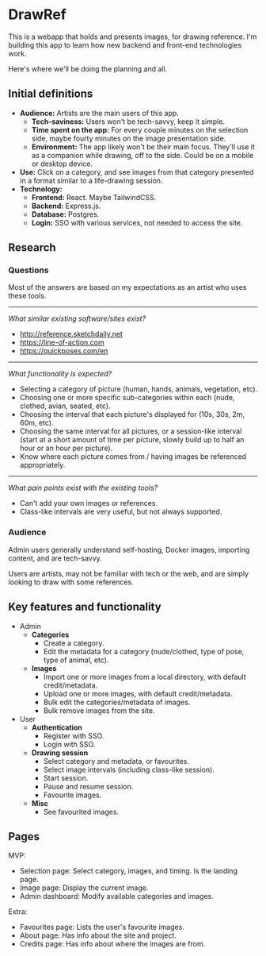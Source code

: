 # DrawRef
This is a webapp that holds and presents images, for drawing reference. I'm building this app to learn how new backend and front-end technologies work.

Here's where we'll be doing the planning and all.


## Initial definitions

- **Audience:** Artists are the main users of this app.
  - **Tech-saviness:** Users won't be tech-savvy, keep it simple.
  - **Time spent on the app:** For every couple minutes on the selection side, maybe fourty minutes on the image presentation side.
  - **Environment:** The app likely won't be their main focus. They'll use it as a companion while drawing, off to the side. Could be on a mobile or desktop device.
- **Use:** Click on a category, and see images from that category presented in a format similar to a life-drawing session.
- **Technology:**
  - **Frontend:** React. Maybe TailwindCSS.
  - **Backend:** Express.js.
  - **Database:** Postgres.
  - **Login:** SSO with various services, not needed to access the site.


## Research

### Questions

Most of the answers are based on my expectations as an artist who uses these tools.

---

_What similar existing software/sites exist?_

- http://reference.sketchdaily.net
- https://line-of-action.com
- https://quickposes.com/en

---

_What functionality is expected?_

- Selecting a category of picture (human, hands, animals, vegetation, etc).
- Choosing one or more specific sub-categories within each (nude, clothed, avian, seated, etc).
- Choosing the interval that each picture's displayed for (10s, 30s, 2m, 60m, etc).
- Choosing the same interval for all pictures, or a session-like interval (start at a short amount of time per picture, slowly build up to half an hour or an hour per picture).
- Know where each picture comes from / having images be referenced appropriately.

---

_What pain points exist with the existing tools?_

- Can't add your own images or references.
- Class-like intervals are very useful, but not always supported.

### Audience

Admin users generally understand self-hosting, Docker images, importing content, and are tech-savvy.

Users are artists, may not be familiar with tech or the web, and are simply looking to draw with some references.


## Key features and functionality

- Admin
  - **Categories**
    - Create a category.
    - Edit the metadata for a category (nude/clothed, type of pose, type of animal, etc).
  - **Images**
    - Import one or more images from a local directory, with default credit/metadata.
    - Upload one or more images, with default credit/metadata.
    - Bulk edit the categories/metadata of images.
    - Bulk remove images from the site.
- User
  - **Authentication**
    - Register with SSO.
    - Login with SSO.
  - **Drawing session**
    - Select category and metadata, or favourites.
    - Select image intervals (including class-like session).
    - Start session.
    - Pause and resume session.
    - Favourite images.
  - **Misc**
    - See favourited images.


## Pages

MVP:
- Selection page: Select category, images, and timing. Is the landing page.
- Image page: Display the current image.
- Admin dashboard: Modify available categories and images.

Extra:
- Favourites page: Lists the user's favourite images.
- About page: Has info about the site and project.
- Credits page: Has info about where the images are from.
